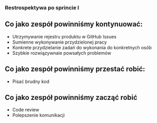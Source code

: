 ### Restrospektywa po sprincie I

## Co jako zespół powinniśmy kontynuować:
- Utrzymywanie rejestru produktu w GitHub Issues
- Sumienne wykonywanie przydzielonej pracy
- Konkrete przydzielanie zadań do wykonania do konkretnych osób
- Szybkie rozwiązywnaie powsałych problemów

## Co jako zespół powinniśmy przestać robić:
- Pisać brudny kod


## Co jako zespół powinniśmy zacząć robić
- Code review
- Polepszenie komunikacji
